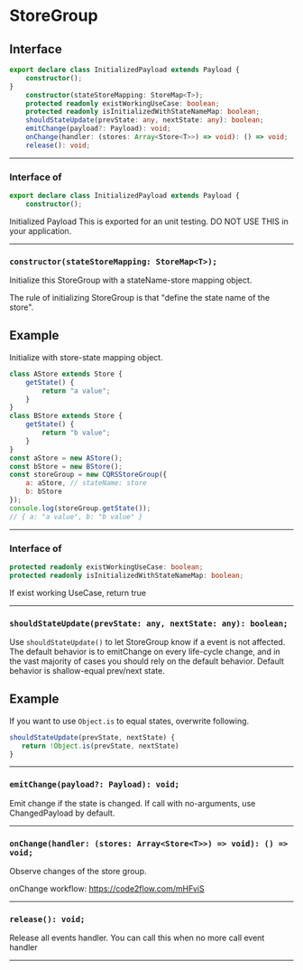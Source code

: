 # StoreGroup
<!-- THIS DOCUMENT IS AUTOMATICALLY GENERATED FROM src/*.ts -->
<!-- Please edit src/*.ts and `npm run build:docs:api` -->


## Interface

```typescript
export declare class InitializedPayload extends Payload {
    constructor();
}
    constructor(stateStoreMapping: StoreMap<T>);
    protected readonly existWorkingUseCase: boolean;
    protected readonly isInitializedWithStateNameMap: boolean;
    shouldStateUpdate(prevState: any, nextState: any): boolean;
    emitChange(payload?: Payload): void;
    onChange(handler: (stores: Array<Store<T>>) => void): () => void;
    release(): void;
```

----

### Interface of 
```typescript
export declare class InitializedPayload extends Payload {
    constructor();
```


Initialized Payload
This is exported for an unit testing.
DO NOT USE THIS in your application.

----

### `constructor(stateStoreMapping: StoreMap<T>);`


Initialize this StoreGroup with a stateName-store mapping object.

The rule of initializing StoreGroup is that "define the state name of the store".

## Example

Initialize with store-state mapping object.

```js
class AStore extends Store {
    getState() {
        return "a value";
    }
}
class BStore extends Store {
    getState() {
        return "b value";
    }
}
const aStore = new AStore();
const bStore = new BStore();
const storeGroup = new CQRSStoreGroup({
    a: aStore, // stateName: store
    b: bStore
});
console.log(storeGroup.getState());
// { a: "a value", b: "b value" }
```

----

### Interface of 
```typescript
protected readonly existWorkingUseCase: boolean;
protected readonly isInitializedWithStateNameMap: boolean;
```


If exist working UseCase, return true

----

### `shouldStateUpdate(prevState: any, nextState: any): boolean;`


Use `shouldStateUpdate()` to let StoreGroup know if a event is not affected.
The default behavior is to emitChange on every life-cycle change,
and in the vast majority of cases you should rely on the default behavior.
Default behavior is shallow-equal prev/next state.

## Example

If you want to use `Object.is` to equal states, overwrite following.

```js
shouldStateUpdate(prevState, nextState) {
   return !Object.is(prevState, nextState)
}
```

----

### `emitChange(payload?: Payload): void;`


Emit change if the state is changed.
If call with no-arguments, use ChangedPayload by default.

----

### `onChange(handler: (stores: Array<Store<T>>) => void): () => void;`


Observe changes of the store group.

onChange workflow: https://code2flow.com/mHFviS

----

### `release(): void;`


Release all events handler.
You can call this when no more call event handler

----


